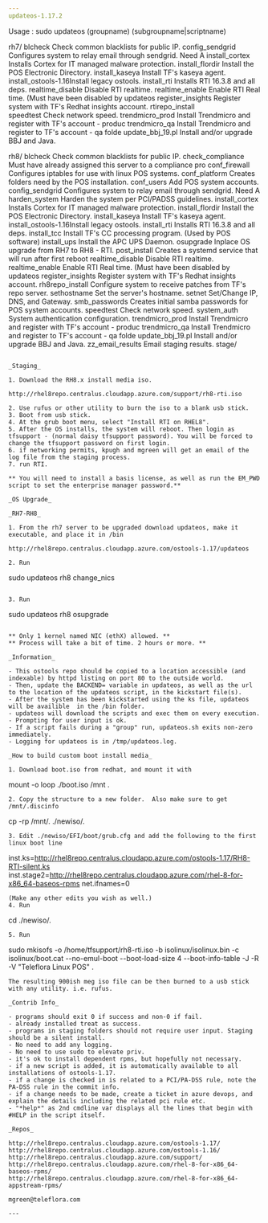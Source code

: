 ```yaml
---
updateos-1.17.2

```
Usage :
sudo updateos (groupname) (subgroupname|scriptname)

rh7/
 blcheck             Check common blacklists for public IP.
 config_sendgrid     Configures system to relay email through sendgrid. Need A
 install_cortex      Installs Cortex for IT managed malware protection.
 install_flordir     Install the POS Electronic Directory.
 install_kaseya      Install TF's kaseya agent.
 install_ostools-1.16Install legacy ostools.
 install_rti         Installs RTI 16.3.8 and all deps.
 realtime_disable    Disable RTI realtime.
 realtime_enable     Enable RTI Real time. (Must have been disabled by updateos
 register_insights   Register system with TF's Redhat insights account.
 rtirepo_install     
 speedtest           Check network speed.
 trendmicro_prod     Install Trendmicro and register with TF's account - produc
 trendmicro_qa       Install Trendmicro and register to TF's account - qa folde
 update_bbj_19.pl    Install and/or upgrade BBJ and Java.

rh8/
 blcheck             Check common blacklists for public IP.
 check_compliance    Must have already assigned this server to a compliance pro
 conf_firewall       Configures iptables for use with linux POS systems.
 conf_platform       Creates folders need by the POS installation.
 conf_users          Add POS system accounts.
 config_sendgrid     Configures system to relay email through sendgrid. Need A
 harden_system       Harden the system per PCI/PADSS guidelines.
 install_cortex      Installs Cortex for IT managed malware protection.
 install_flordir     Install the POS Electronic Directory.
 install_kaseya      Install TF's kaseya agent.
 install_ostools-1.16Install legacy ostools.
 install_rti         Installs RTI 16.3.8 and all deps.
 install_tcc         Install TF's CC processing program. (Used by POS software)
 install_ups         Install the APC UPS Daemon.
 osupgrade           Inplace OS upgrade from RH7 to RH8 - RTI.
 post_install        Creates a systemd service that will run after first reboot
 realtime_disable    Disable RTI realtime.
 realtime_enable     Enable RTI Real time. (Must have been disabled by updateos
 register_insights   Register system with TF's Redhat insights account.
 rh8repo_install     Configure system to receive patches from TF's repo server.
 sethostname         Set the server's hostname.
 setnet              Set/Change IP, DNS, and Gateway.
 smb_passwords       Creates initial samba passwords for POS system accounts.
 speedtest           Check network speed.
 system_auth         System authentication configuration.
 trendmicro_prod     Install Trendmicro and register with TF's account - produc
 trendmicro_qa       Install Trendmicro and register to TF's account - qa folde
 update_bbj_19.pl    Install and/or upgrade BBJ and Java.
 zz_email_results    Email staging results.
 stage/
```

_Staging_

1. Download the RH8.x install media iso.  

http://rhel8repo.centralus.cloudapp.azure.com/support/rh8-rti.iso

2. Use rufus or other utility to burn the iso to a blank usb stick.  
3. Boot from usb stick.  
4. At the grub boot menu, select "Install RTI on RHEL8".  
5. After the OS installs, the system will reboot. Then login as tfsupport - (normal daisy tfsupport password). You will be forced to change the tfsupport password on first login.  
6. if networking permits, kpugh and mgreen will get an email of the log file from the staging process.  
7. run RTI.

** You will need to install a basis license, as well as run the EM_PWD script to set the enterprise manager password.**

_OS Upgrade_

_RH7-RH8_

1. From the rh7 server to be upgraded download updateos, make it executable, and place it in /bin

http://rhel8repo.centralus.cloudapp.azure.com/ostools-1.17/updateos

2. Run   

```
sudo updateos rh8 change_nics
```

3. Run

```
   sudo updateos rh8 osupgrade
```

** Only 1 kernel named NIC (ethX) allowed. **
** Process will take a bit of time. 2 hours or more. **

_Information_

- This ostools repo should be copied to a location accessible (and indexable) by httpd listing on port 80 to the outside world.
- Then, update the BACKEND= variable in updateos, as well as the url to the location of the updateos script, in the kickstart file(s).
- After the system has been kickstarted using the ks file, updateos will be availible  in the /bin folder.
- updateos will download the scripts and exec them on every execution.
- Prompting for user input is ok.
- If a script fails during a "group" run, updateos.sh exits non-zero immediately.
- Logging for updateos is in /tmp/updateos.log.

_How to build custom boot install media_

1. Download boot.iso from redhat, and mount it with
```
 mount -o loop ./boot.iso /mnt .
```
2. Copy the structure to a new folder.  Also make sure to get /mnt/.discinfo
```
cp -rp /mnt/. ./newiso/.
```
3. Edit ./newiso/EFI/boot/grub.cfg and add the following to the first linux boot line
```
inst.ks=http://rhel8repo.centralus.cloudapp.azure.com/ostools-1.17/RH8-RTI-silent.ks inst.stage2=http://rhel8repo.centralus.cloudapp.azure.com/rhel-8-for-x86_64-baseos-rpms net.ifnames=0
```
(Make any other edits you wish as well.)
4. Run
```
cd ./newiso/.
```
5. Run
```
sudo mkisofs -o /home/tfsupport/rh8-rti.iso -b isolinux/isolinux.bin -c isolinux/boot.cat --no-emul-boot --boot-load-size 4 --boot-info-table -J -R -V "Teleflora Linux POS" .
```
The resulting 900ish meg iso file can be then burned to a usb stick with any utility. i.e. rufus.

_Contrib Info_

- programs should exit 0 if success and non-0 if fail.
- already installed treat as success.
- programs in staging folders should not require user input. Staging should be a silent install.
- No need to add any logging.
- No need to use sudo to elevate priv.
- it's ok to install dependent rpms, but hopefully not necessary.
- if a new script is added, it is automatically available to all installations of ostools-1.17.
- if a change is checked in is related to a PCI/PA-DSS rule, note the PA-DSS rule in the commit info.
- if a change needs to be made, create a ticket in azure devops, and explain the details including the related pci rule etc.
- "*help*" as 2nd cmdline var displays all the lines that begin with #HELP in the script itself. 

_Repos_

http://rhel8repo.centralus.cloudapp.azure.com/ostools-1.17/
http://rhel8repo.centralus.cloudapp.azure.com/ostools-1.16/
http://rhel8repo.centralus.cloudapp.azure.com/support/
http://rhel8repo.centralus.cloudapp.azure.com/rhel-8-for-x86_64-baseos-rpms/
http://rhel8repo.centralus.cloudapp.azure.com/rhel-8-for-x86_64-appstream-rpms/

mgreen@teleflora.com

---
```

